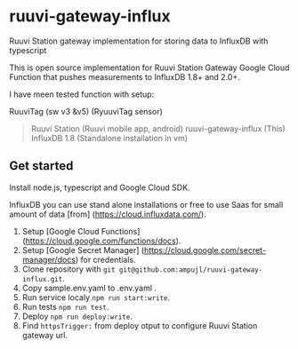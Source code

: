 # ruuvi-gateway-influx
Ruuvi Station gateway implementation for storing data to InfluxDB with typescript

This is open source implementation for Ruuvi Station Gateway Google Cloud Function that pushes measurements to InfluxDB 1.8+ and 2.0+.

I have meen tested function with setup:

RuuviTag (sw v3 &v5)        (RyuuviTag sensor)
> Ruuvi Station             (Ruuvi mobile app, android)
> ruuvi-gateway-influx      (This)
> InfluxDB 1.8              (Standalone installation in vm)

## Get started
Install node.js, typescript and Google Cloud SDK.

InfluxDB you can use stand alone installations or free to use Saas for small amount of data [from] (https://cloud.influxdata.com/).

1. Setup [Google Cloud Functions] (https://cloud.google.com/functions/docs).
2. Setup [Google Secret Manager] (https://cloud.google.com/secret-manager/docs) for credentials.
3. Clone repository with `git git@github.com:ampujl/ruuvi-gateway-influx.git`.
4. Copy sample.env.yaml to .env.yaml .
5. Run service localy `npm run start:write`.
6. Run tests `npm run test`.
7. Deploy `npm run deploy:write`.
8. Find `httpsTrigger:` from deploy otput to configure Ruuvi Station gateway url.